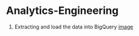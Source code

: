 # Analytics-Engineering

1. Extracting and load the data into BigQuery
[image](https://user-images.githubusercontent.com/124119569/224961707-1d50a411-1c0e-4c2f-b5e7-9c0dc8d51dc7.png)
